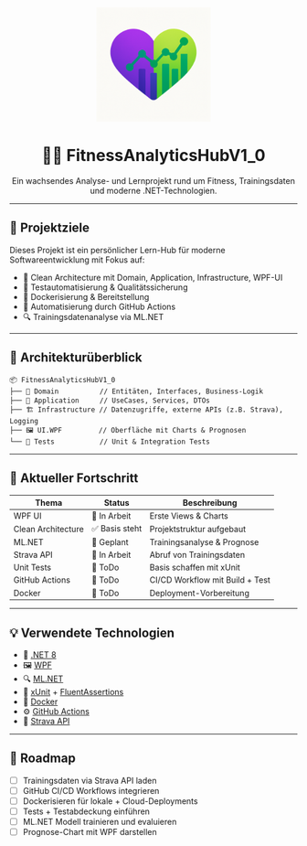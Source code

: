 <!-- Logo -->
<p align="center">
  <img src="logo.png" alt="FitnessAnalyticsHub Logo" width="200"/>
</p>

<h1 align="center">🏋️‍♀️ FitnessAnalyticsHubV1_0</h1>
<p align="center">
  Ein wachsendes Analyse- und Lernprojekt rund um Fitness, Trainingsdaten und moderne .NET-Technologien.
</p>

---

## 🚀 Projektziele

Dieses Projekt ist ein persönlicher Lern-Hub für moderne Softwareentwicklung mit Fokus auf:

- 🧱 Clean Architecture mit Domain, Application, Infrastructure, WPF-UI
- 🧪 Testautomatisierung & Qualitätssicherung
- 🐳 Dockerisierung & Bereitstellung
- 🤖 Automatisierung durch GitHub Actions
- 🔍 Trainingsdatenanalyse via ML.NET

---

## 🧱 Architekturüberblick

```text
📦 FitnessAnalyticsHubV1_0
├── 🧠 Domain          // Entitäten, Interfaces, Business-Logik
├── 🧰 Application     // UseCases, Services, DTOs
├── 🏗️ Infrastructure // Datenzugriffe, externe APIs (z.B. Strava), Logging
├── 🖼️ UI.WPF         // Oberfläche mit Charts & Prognosen
└── 🧪 Tests           // Unit & Integration Tests
```
---

## 🧪 Aktueller Fortschritt

| Thema             | Status       | Beschreibung                                  |
|------------------|--------------|----------------------------------------------|
| WPF UI           | 🚧 In Arbeit | Erste Views & Charts                          |
| Clean Architecture | ✅ Basis steht | Projektstruktur aufgebaut                     |
| ML.NET           | 🚧 Geplant   | Trainingsanalyse & Prognose                   |
| Strava API       | 🚧 In Arbeit | Abruf von Trainingsdaten                      |
| Unit Tests       | 📝 ToDo      | Basis schaffen mit xUnit                      |
| GitHub Actions   | 📝 ToDo      | CI/CD Workflow mit Build + Test               |
| Docker           | 📝 ToDo      | Deployment-Vorbereitung                       |

---

## 💡 Verwendete Technologien

- 🧠 [.NET 8](https://dotnet.microsoft.com/)
- 🖼️ [WPF](https://learn.microsoft.com/en-us/dotnet/desktop/wpf/)
- 🔍 [ML.NET](https://dotnet.microsoft.com/apps/machinelearning-ai/ml-dotnet)
- 🧪 [xUnit](https://xunit.net/) + [FluentAssertions](https://fluentassertions.com/)
- 🐳 [Docker](https://www.docker.com/)
- ⚙️ [GitHub Actions](https://github.com/features/actions)
- 🔗 [Strava API](https://developers.strava.com/)

---

## 🎯 Roadmap

- [ ] Trainingsdaten via Strava API laden
- [ ] GitHub CI/CD Workflows integrieren
- [ ] Dockerisieren für lokale + Cloud-Deployments
- [ ] Tests + Testabdeckung einführen
- [ ] ML.NET Modell trainieren und evaluieren
- [ ] Prognose-Chart mit WPF darstellen
